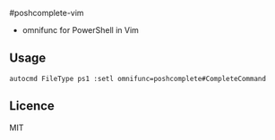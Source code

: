#poshcomplete-vim

* omnifunc for PowerShell in Vim

## Usage

```vim
autocmd FileType ps1 :setl omnifunc=poshcomplete#CompleteCommand
```

## Licence

MIT
